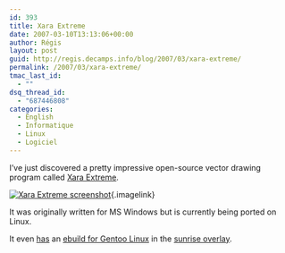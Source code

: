 ```yaml
---
id: 393
title: Xara Extreme
date: 2007-03-10T13:13:06+00:00
author: Régis
layout: post
guid: http://regis.decamps.info/blog/2007/03/xara-extreme/
permalink: /2007/03/xara-extreme/
tmac_last_id:
  - ""
dsq_thread_id:
  - "687446808"
categories:
  - English
  - Informatique
  - Linux
  - Logiciel
---
```

I&rsquo;ve just discovered a pretty impressive open-source vector drawing program called [Xara Extreme](http://www.xaraxtreme.org/). 

[<img id="image394" src="http://regis.decamps.info/blog/wp-content/uploads/2007/03/capture_xara04.jpg" alt="Xara Extreme screenshot" />](http://regis.decamps.info/blog/wp-content/uploads/2007/03/capture_xara04.jpg "Xara Extreme screenshot"){.imagelink}

It was originally written for MS Windows but is currently being ported on Linux.

It even [has](http://codeforfun.wordpress.com/2007/03/06/to-the-xtreme/) an [ebuild for Gentoo Linux](http://www.gentoo-sunrise.org/sunrise/browser/sunrise/media-gfx/xaralx) in the [sunrise overlay](http://www.gentoo-sunrise.org/sunrise).